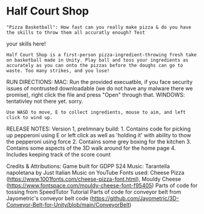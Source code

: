 # Half Court Shop

	"Pizza Basketball": How fast can you really make pizza & do you have the skills to throw them all accuratly enough? Test 
your skills here!

	Half Court Shop is a first-person pizza-ingredient-throwing fresh take on basketball made in Unity. Play ball and toss your ingredients as accurately as you can onto the pizzas before the doughs can go to waste. Too many strikes, and you lose!

RUN DIRECTIONS: 
	MAC: Run the provided execuatble, if you face security issues of nontrusted downloadable (we do not have any malware 
there we promise), right click the file and press "Open" through that.
	WINDOWS: tentativley not there yet. sorry.

 	Use WASD to move, E to collect ingredients, mouse to aim, and left click to wind up.

RELEASE NOTES: 
	Version 1, prelimnary build: 
	1. Contains code for picking up pepperoni using E or left click as well as 'holding it' with ability to thow the 
pepperoni using force 
	2. Contains some grey boxing for the kitchen 
	3. Contains some aspects of the 3D walk around for the home page
	4. Includes keeping track of the score count
    
Credits & Attributions:
	Game built for GDPP S24
 	Music: Tarantella napoletana by Just Italian Music on YouTube
 	Fonts used: Cheese Pizza (https://www.1001fonts.com/cheese-pizza-font.html), Mouldy Cheese (https://www.fontspace.com/mouldy-cheese-font-f95405)
	Parts of code for tossing from SpeedTutor Tutorial 
	Parts of code for conveyor belt from Jayometric's conveyor belt code (https://github.com/Jayometric/3D-Conveyor-Belt-for-Unity/blob/main/ConveyorBelt)
    
